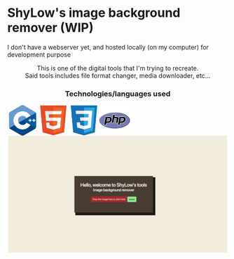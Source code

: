 <div style="justify-content: center;">
	<h1>ShyLow's image background remover (WIP)</h1>
	<p>I don't have a webserver yet, and hosted locally (on my computer) for development purpose</p>	
<div style="justify-content: center; text-align:center;">
	<p>
		This is one of the digital tools that I'm trying to recreate.<br>
		Said tools includes file format changer, media downloader, etc...
	</p>
	<div>
		<h3>Technologies/languages used</h3>
		<div style="display: flex;">
			<img src="https://github.com/devicons/devicon/blob/v2.16.0/icons/cplusplus/cplusplus-original.svg" height="70" alt="cpp logo"/>
			<img src="https://github.com/devicons/devicon/blob/v2.16.0/icons/html5/html5-original.svg" height="70" alt="html5 icon"/>
			<img src="https://github.com/devicons/devicon/blob/v2.16.0/icons/css3/css3-original.svg" height="70" alt="css icon"/>
			<img src="https://github.com/devicons/devicon/blob/v2.16.0/icons/php/php-original.svg" height="70" alt="php icon"/>
		</div>
	</div>	
	<img src="readme-img/shylow-img-bg-rmvr.png" width="500px">
</div>

